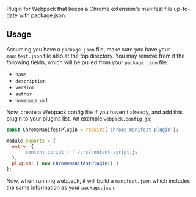 Plugin for Webpack that keeps a Chrome extension's manifest file up-to-date
with package.json.

## Usage

Assuming you have a `package.json` file, make sure you have your
`manifest.json` file also at the top directory. You may remove from it the
following fields, which will be pulled from your `package.json` file:

* `name`
* `description`
* `version`
* `author`
* `homepage_url`

Now, create a Webpack config file if you haven't already, and add this plugin
to your plugins list. An example `webpack.config.js`:

```javascript
const ChromeManifestPlugin = require('chrome-manifest-plugin');

module.exports = {
  entry: {
      'content-script': './src/content-script.js'
  },
  plugins: [ new ChromeManifestPlugin() ]
};
```

Now, when running webpack, it will build a `manifest.json` which includes the
same information as your `package.json`.
